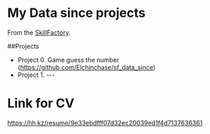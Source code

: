 # My Data since projects
From the [SkillFactory](Skillfactory.ru).

##Projects
* Project 0. Game guess the number (https://github.com/Elchinchase/sf_data_since)
* Project 1. ---

# Link for CV
https://hh.kz/resume/9e33ebdfff07d32ec20039ed1f4d7137636361
